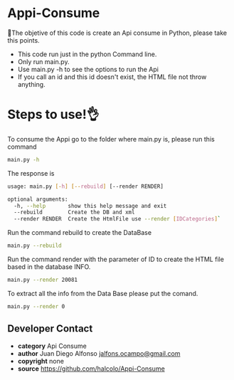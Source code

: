 # Appi-Consume
🚀The objetive of this code is create an Api consume in Python, please take this points.

  - This code run just in the python Command line.
  - Only run main.py.
  - Use main.py -h to see the options to run the Api
  - If you call an id and this id doesn't exist, the HTML file not throw anything.


# Steps to use!👌

To consume the Appi go to the folder where main.py is, please run this command

```sh
main.py -h
```

The response is

```sh
usage: main.py [-h] [--rebuild] [--render RENDER]

optional arguments:
  -h, --help       show this help message and exit
  --rebuild        Create the DB and xml
  --render RENDER  Create the HtmlFile use --render [IDCategories]`  
```  
Run the command rebuild to create the DataBase
```sh
main.py --rebuild        
```
Run the command render with the parameter of ID to create the HTML file based in the database INFO.
```sh
main.py --render 20081
```

To extract all the info from the Data Base please put the comand.
```sh
main.py --render 0
```
## Developer Contact
* **category**    Api Consume
* **author**      Juan Diego Alfonso <jalfons.ocampo@gmail.com>
* **copyright**   none
* **source**      https://github.com/halcolo/Appi-Consume
